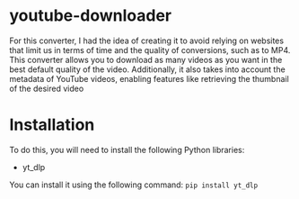 # youtube-downloader
For this converter, I had the idea of creating it to avoid relying on websites that limit us in terms of time and the quality of conversions, such as to MP4. This converter allows you to download as many videos as you want in the best default quality of the video. Additionally, it also takes into account the metadata of YouTube videos, enabling features like retrieving the thumbnail of the desired video

# Installation
To do this, you will need to install the following Python libraries:
- yt_dlp

You can install it using the following command:
`pip install yt_dlp`
